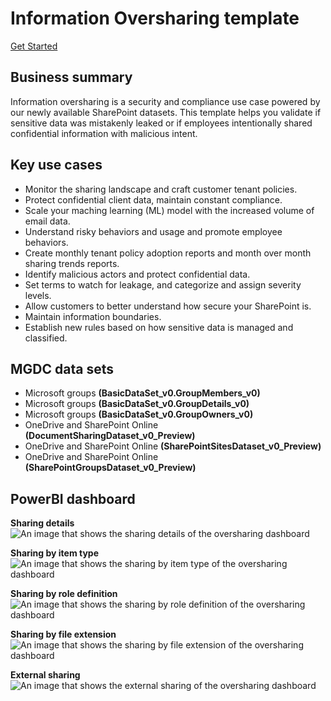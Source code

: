 # Information Oversharing template 

[Get Started](https://github.com/microsoftgraph/dataconnect-solutions/tree/main/solutions/information-oversharing)
 

## Business summary 
Information oversharing is a security and compliance use case powered by our newly available SharePoint datasets. This template helps you validate if sensitive data was mistakenly leaked or if employees intentionally shared confidential information with malicious intent. 

## Key use cases 
- Monitor the sharing landscape and craft customer tenant policies.  
- Protect confidential client data, maintain constant compliance.  
- Scale your maching learning (ML) model with the increased volume of email data.  
- Understand risky behaviors and usage and promote employee behaviors.  
- Create monthly tenant policy adoption reports and month over month sharing trends reports.  
- Identify malicious actors and protect confidential data.  
- Set terms to watch for leakage, and categorize and assign severity levels.  
- Allow customers to better understand how secure your SharePoint is. 
- Maintain information boundaries. 
- Establish new rules based on how sensitive data is managed and classified. 
 

## MGDC data sets  
- Microsoft groups **(BasicDataSet_v0.GroupMembers_v0)** 
- Microsoft groups **(BasicDataSet_v0.GroupDetails_v0)** 
- Microsoft groups **(BasicDataSet_v0.GroupOwners_v0)** 
- OneDrive and SharePoint Online **(DocumentSharingDataset_v0_Preview)**
- OneDrive and SharePoint Online **(SharePointSitesDataset_v0_Preview)**
- OneDrive and SharePoint Online **(SharePointGroupsDataset_v0_Preview)**

## PowerBI dashboard 

**Sharing details**  
![An image that shows the sharing details of the oversharing dashboard](images/data-connect-templates-oversharing-sharing.png)

**Sharing by item type**
![An image that shows the sharing by item type of the oversharing dashboard](images/data-connect-templates-oversharing-items.png)

**Sharing by role definition**
![An image that shows the sharing by role definition of the oversharing dashboard](images/data-connect-templates-oversharing-roles.png)

**Sharing by file extension**
![An image that shows the sharing by file extension of the oversharing dashboard](images/data-connect-templates-oversharing-extensions.png)

**External sharing**
![An image that shows the external sharing of the oversharing dashboard](images/data-connect-templates-oversharing-external.png)
